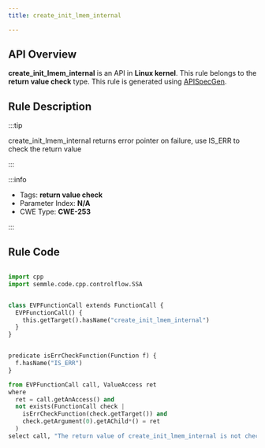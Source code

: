 ```yaml
---
title: create_init_lmem_internal

---
```



## API Overview
**create_init_lmem_internal** is an API in **Linux kernel**. This rule belongs to the **return value check** type. This rule is generated using [APISpecGen](../../tools/APISpecGen).
## Rule Description

:::tip

create_init_lmem_internal returns error pointer on failure, use IS_ERR to check the return value

:::

:::info

- Tags: **return value check**
- Parameter Index: **N/A**
- CWE Type: **CWE-253**

:::

## Rule Code
```python

import cpp
import semmle.code.cpp.controlflow.SSA


class EVPFunctionCall extends FunctionCall {
  EVPFunctionCall() {
    this.getTarget().hasName("create_init_lmem_internal")
  }
}


predicate isErrCheckFunction(Function f) {
  f.hasName("IS_ERR") 
}

from EVPFunctionCall call, ValueAccess ret
where
  ret = call.getAnAccess() and
  not exists(FunctionCall check |
    isErrCheckFunction(check.getTarget()) and
    check.getArgument(0).getAChild*() = ret
  )
select call, "The return value of create_init_lmem_internal is not checked with IS_ERR."
    
```